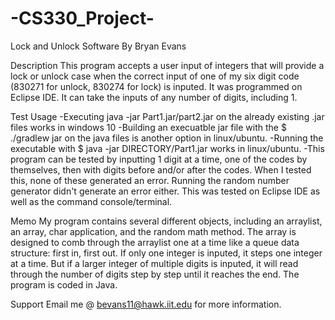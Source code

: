 # -CS330_Project-

Lock and Unlock Software
By Bryan Evans

Description
This program accepts a user input of integers that will provide a lock or unlock case when the correct input of one of my six digit
code (830271 for unlock, 830274 for lock) is inputed. It was programmed on Eclipse IDE. It can take the inputs of any number of digits, including 1.

Test Usage
-Executing java -jar Part1.jar/part2.jar on the already existing .jar files works in windows 10
-Building an execuatble jar file with the $ ./gradlew jar on the java files is another option in linux/ubuntu.
-Running the executable with $ java -jar DIRECTORY/Part1.jar works in linux/ubuntu.
-This program can be tested by inputting 1 digit at a time, one of the codes by themselves, then with digits before and/or after the codes. When I tested this, none of these generated an error. Running the random number generator didn't generate an error either. This was tested on Eclipse IDE as well as the command console/terminal.

Memo
My program contains several different objects, including an arraylist, an array, char application, and the random math method. The array is designed to comb through the arraylist one at a time like a queue data structure: first in, first out. If only one integer is inputed, it steps one integer at a time. But if 
a larger integer of multiple digits is inputed, it will read through the number of digits step by step until it reaches the end. The program is coded
in Java.


Support
Email me @ bevans11@hawk.iit.edu for more information.
